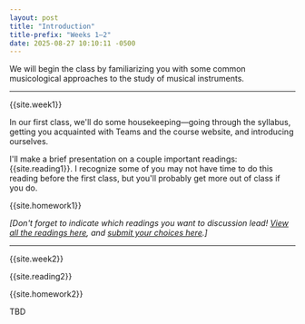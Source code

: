 ```yaml
---
layout: post
title: "Introduction"
title-prefix: "Weeks 1–2"
date: 2025-08-27 10:10:11 -0500
---
```


We will begin the class by familiarizing you with some common musicological approaches to the study of musical instruments.

---

{{site.week1}}

In our first class, we'll do some housekeeping—going through the syllabus, getting you acquainted with Teams and the course website, and introducing ourselves.

I'll make a brief presentation on a couple important readings: {{site.reading1}}. I recognize some of you may not have time to do this reading before the first class, but you'll probably get more out of class if you do.

{{site.homework1}}

_[Don't forget to indicate which readings you want to discussion lead! [View all the readings here](https://gmuedu.sharepoint.com/:x:/s/Spring-2025-AnalysisofTimbre-GRP/EUNNtGkTFTFKlo9MAytpNowBBm66Wu2g529Gr2Ozn3fY1g?e=jbId0z), and [submit your choices here](https://forms.office.com/Pages/ResponsePage.aspx?id=VXKFnlffR0ygwAVGRgOAy-R6DEGoI95Pu0sh7qW5mvpURERPVzFLM0lIRUtUWDhRMlBYRFo0VjMyTS4u).]_

---

{{site.week2}}

{{site.reading2}}

{{site.homework2}}

TBD
